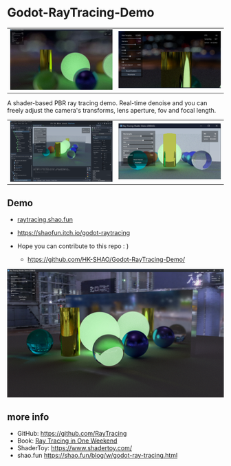 # Godot-RayTracing-Demo

<table>
    <tr>
        <td ><img width="1000" src="images/2022-11-21-230937.jpg" /></td>
        <td ><img width="1000" src="images/2022-11-21-230202.jpg" /></td>
    </tr>
</table>

A shader-based PBR ray tracing demo. Real-time denoise and you can freely adjust the camera's transforms, lens aperture, fov and focal length.

<table>
    <tr>
        <td ><img width="1000" src="images/p1.png" /></td>
        <td ><img width="1000" src="images/p2.png" /></td>
    </tr>
</table>

## Demo

- [raytracing.shao.fun](raytracing.shao.fun)
- https://shaofun.itch.io/godot-raytracing  

- Hope you can contribute to this repo : )
  - https://github.com/HK-SHAO/Godot-RayTracing-Demo/

![](images/2022-11-21-223846.jpg)


## more info

- GitHub: https://github.com/RayTracing
- Book: [Ray Tracing in One Weekend](https://raytracing.github.io/books/RayTracingInOneWeekend.html)
- ShaderToy: https://www.shadertoy.com/
- shao.fun https://shao.fun/blog/w/godot-ray-tracing.html
